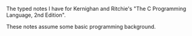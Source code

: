 The typed notes I have for Kernighan and Ritchie's "The C Programming Language, 2nd Edition".

These notes assume some basic programming background.

